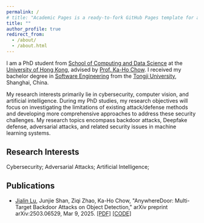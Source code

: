 ```yaml
---
permalink: /
# title: "Academic Pages is a ready-to-fork GitHub Pages template for academic personal websites"
title: ""
author_profile: true
redirect_from: 
  - /about/
  - /about.html
---
```


I am a PhD student from [School of Computing and Data Science](https://www.cds.hku.hk) at the [University of Hong Kong](https://www.hku.hk), advised by [Prof. Ka-Ho Chow](https://khchow.com). I received my bachelor degree in [Software Engineering](https://sse.tongji.edu.cn) from the [Tongji University](https://www.tongji.edu.cn), Shanghai, China.

My research interests primarily lie in cybersecurity, computer vision, and artificial intelligence. During my PhD studies, my research objectives will focus on investigating the limitations of existing attack/defense methods and developing more comprehensive approaches to address these security challenges. My research topics encompass backdoor attacks, Deepfake defense, adversarial attacks, and related security issues in machine learning systems.

Research Interests
------
Cybersecurity; Adversarial Attacks; Artificial Intelligence; 

Publications
------

- <u>Jialin Lu</u>, Junjie Shan, Ziqi Zhao, Ka-Ho Chow, "AnywhereDoor: Multi-Target Backdoor Attacks on Object Detection," arXiv preprint arXiv:2503.06529, Mar 9, 2025. [[PDF]](https://arxiv.org/abs/2411.14243) [[CODE]](https://github.com/HKU-TASR/AnywhereDoor)